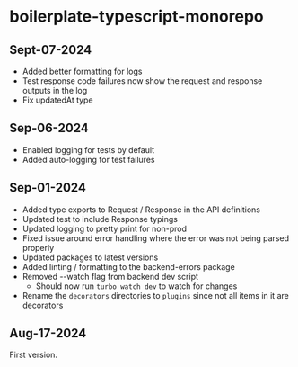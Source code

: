 # boilerplate-typescript-monorepo

## Sept-07-2024

- Added better formatting for logs
- Test response code failures now show the request and response outputs in the log
- Fix updatedAt type

## Sep-06-2024

- Enabled logging for tests by default
- Added auto-logging for test failures

## Sep-01-2024

- Added type exports to Request / Response in the API definitions
- Updated test to include Response typings
- Updated logging to pretty print for non-prod
- Fixed issue around error handling where the error was not being parsed properly
- Updated packages to latest versions
- Added linting / formatting to the backend-errors package
- Removed --watch flag from backend dev script
  * Should now run `turbo watch dev` to watch for changes
- Rename the `decorators` directories to `plugins` since not all items in it are decorators

## Aug-17-2024

First version.
